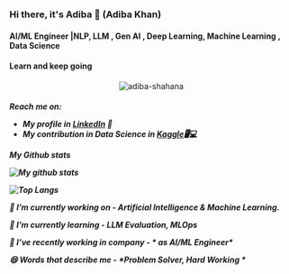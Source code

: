 ### Hi there, it's Adiba 👋 (Adiba Khan)

<h4>AI/ML Engineer |NLP, LLM , Gen AI , Deep Learning, Machine Learning , Data Science </h4>
<h4>Learn and keep going</h4>

<p align="center"> 
  <img src="https://komarev.com/ghpvc/?username=adiba-shahana&label=Profile%20views&color=630627&style=for-the-badge" alt="adiba-shahana" /> </p>

<h5>Reach me on:

- My profile in <a href="www.linkedin.com/in/adibakhan616">LinkedIn</a> 💼 
- My contribution in Data Science in <a href="https://www.kaggle.com/adibashahana">Kaggle</a>🖥💻

*My Github stats*

![My github stats](https://github-readme-stats.vercel.app/api?username=adiba-shahana&show_icons=true&theme=radical)


![Top Langs](https://github-readme-stats.vercel.app/api/top-langs/?username=adiba-shahana&layout=compact&show_icons=true&theme=radical)

🔭 I’m currently working on - *Artificial Intelligence  & Machine Learning.*

🌱 I’m currently learning - *LLM Evaluation, MLOps*

👯 I’ve recently working in company - * as AI/ML Engineer*

😄 Words that describe me - *Problem Solver, Hard Working *

